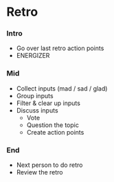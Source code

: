 # Retro
### Intro
- Go over last retro action points
- ENERGIZER
### Mid
- Collect inputs (mad / sad / glad)
- Group inputs
- Filter & clear up inputs
- Discuss inputs
	- Vote
	- Question the topic
	- Create action points
### End
- Next person to do retro
- Review the retro